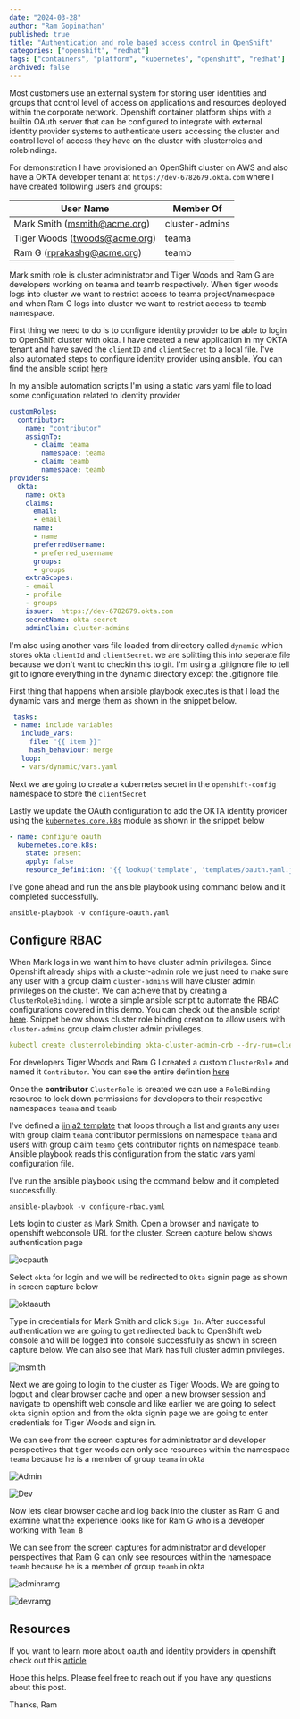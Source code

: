 ```yaml
---
date: "2024-03-28"
author: "Ram Gopinathan"
published: true
title: "Authentication and role based access control in OpenShift"
categories: ["openshift", "redhat"]
tags: ["containers", "platform", "kubernetes", "openshift", "redhat"]
archived: false
---
```


Most customers use an external system for storing user identities and groups that control level of access on applications and resources deployed within the corporate network. Openshift container platform ships with a builtin OAuth server that can be configured to integrate with external identity provider systems to authenticate users accessing the cluster and control level of access they have on the cluster with clusterroles and rolebindings.

For demonstration I have provisioned an OpenShift cluster on AWS and also have a OKTA developer tenant at `https://dev-6782679.okta.com` where I have created following users and groups:

| User Name                      | Member Of      |
| -----------------------------  | -------------- | 
| Mark Smith  (msmith@acme.org)  | cluster-admins |
| Tiger Woods (twoods@acme.org)  | teama          |
| Ram G (rprakashg@acme.org)     | teamb          |

Mark smith role is cluster administrator and Tiger Woods and Ram G are developers working on teama and teamb respectively. When tiger woods logs into cluster we want to restrict access to teama project/namespace and when Ram G logs into cluster we want to restrict access to teamb namespace.

First thing we need to do is to configure identity provider to be able to login to OpenShift cluster with okta. I have created a new application in my OKTA tenant and have saved the `clientID` and `clientSecret` to a local file. I've also automated steps to configure identity provider using ansible. You can find the ansible script [here](https://github.com/rprakashg-redhat/rbac-demos/blob/main/configure-oauth.yaml)

In my ansible automation scripts I'm using a static vars yaml file to load some configuration related to identity provider 

```yaml
customRoles:
  contributor:
    name: "contributor"
    assignTo:
      - claim: teama
        namespace: teama
      - claim: teamb
        namespace: teamb
providers:
  okta:
    name: okta
    claims:
      email:
      - email
      name:
      - name
      preferredUsername:
      - preferred_username
      groups:
      - groups
    extraScopes:
    - email
    - profile
    - groups
    issuer:  https://dev-6782679.okta.com
    secretName: okta-secret
    adminClaim: cluster-admins
```

I'm also using another vars file loaded from directory called `dynamic` which stores okta `clientId` and `clientSecret`. we are splitting this into seperate file because we don't want to checkin this to git. I'm using a .gitignore file to tell git to ignore everything in the dynamic directory except the .gitignore file.

First thing that happens when ansible playbook executes is that I load the dynamic vars and merge them as shown in the snippet below.

```yaml
 tasks:
 - name: include variables
   include_vars:
     file: "{{ item }}"
     hash_behaviour: merge
   loop:
   - vars/dynamic/vars.yaml
```
Next we are going to create a kubernetes secret in the `openshift-config` namespace to store the `clientSecret`

Lastly we update the OAuth configuration to add the OKTA identity provider using the [`kubernetes.core.k8s`](https://docs.ansible.com/ansible/latest/collections/kubernetes/core/k8s_module.html) module as shown in the snippet below

```yaml
- name: configure oauth 
  kubernetes.core.k8s:
    state: present
    apply: false
    resource_definition: "{{ lookup('template', 'templates/oauth.yaml.j2') | from_yaml }}"
```

I've gone ahead and run the ansible playbook using command below and it completed successfully.

```
ansible-playbook -v configure-oauth.yaml
```

## Configure RBAC
When Mark logs in we want him to have cluster admin privileges. Since Openshift already ships with a cluster-admin role we just need to make sure any user with a group claim `cluster-admins` will have cluster admin privileges on the cluster. We can achieve that by creating a `ClusterRoleBinding`. I wrote a simple ansible script to automate the RBAC configurations covered in this demo. You can check out the ansible script [here](https://github.com/rprakashg-redhat/rbac-demos/blob/main/configure-rbac.yaml). Snippet below shows cluster role binding creation to allow users with `cluster-admins` group claim cluster admin privileges.

```yaml
kubectl create clusterrolebinding okta-cluster-admin-crb --dry-run=client --clusterrole=cluster-admin --group {{ providers.okta.adminClaim }} -o yaml | kubectl apply -f -
```

For developers Tiger Woods and Ram G I created a custom `ClusterRole` and named it `Contributor`. You can see the entire definition [here](https://github.com/rprakashg-redhat/rbac-demos/blob/main/templates/contributor.yaml)

Once the **contributor** `ClusterRole` is created we can use a `RoleBinding` resource to lock down permissions for developers to their respective namespaces `teama` and `teamb`

I've defined a [jinja2 template](https://github.com/rprakashg-redhat/rbac-demos/blob/main/templates/rb.yaml.j2) that loops through a list and grants any user with group claim `teama` contributor permissions on namespace `teama` and users with group claim `teamb` gets contributor rights on namespace `teamb`. Ansible playbook reads this configuration from the static vars yaml configuration file.

I've run the ansible playbook using the command below and it completed successfully.

```
ansible-playbook -v configure-rbac.yaml
```

Lets login to cluster as Mark Smith. Open a browser and navigate to openshift webconsole URL for the cluster. Screen capture below shows authentication page

![ocpauth](../src/images/ocpauth.png)

Select `okta` for login and we will be redirected to `Okta` signin page as shown in screen capture below

![oktaauth](../src/images/authmsmith.png)

Type in credentials for Mark Smith and click `Sign In`. After successful authentication we are going to get redirected back to OpenShift web console and will be logged into console successfully as shown in screen capture below. We can also see that Mark has full cluster admin privileges.

![msmith](../src/images/smithclusteradmin.png)

Next we are going to login to the cluster as Tiger Woods. We are going to logout and clear browser cache and open a new browser session and navigate to openshift web console and like earlier we are going to select `okta` signin option and from the okta signin page we are going to enter credentials for Tiger Woods and sign in.

We can see from the screen captures for administrator and developer perspectives that tiger woods can only see resources within the namespace `teama` because he is a member of group `teama` in okta 

![Admin](../src/images/tigeradminperspective.png)

![Dev](../src/images/tigerdevperspective.png)

Now lets clear browser cache and log back into the cluster as Ram G and examine what the experience looks like for Ram G who is a developer working with `Team B`

We can see from the screen captures for administrator and developer perspectives that Ram G can only see resources within the namespace `teamb` because he is a member of group `teamb` in okta

![adminramg](../src/images/ramgadminperspective.png)

![devramg](../src/images/ramgdevperspective.png)


## Resources
If you want to learn more about oauth and identity providers in openshift check out this [article](https://docs.openshift.com/container-platform/4.15/authentication/understanding-identity-provider.html)

Hope this helps. Please feel free to reach out if you have any questions about this post.

Thanks,
Ram




